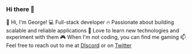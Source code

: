### Hi there 👋

👋 Hi, I'm George!
💻 Full-stack developer
🔥 Passionate about building scalable and reliable applications
🚀 Love to learn new technologies and experiment with them
🎮 When I'm not coding, you can find me gaming
📫 Feel free to reach out to me at [DIscord](https://discord.com/users/980103821659353108) or on [Twitter](https://twitter.com/isaewwxx)
